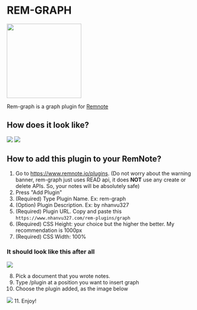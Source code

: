 # REM-GRAPH

<img width="200" src="https://i.imgur.com/5X5aTkP.png?1" />

Rem-graph is a graph plugin for [Remnote](https://www.remnote.io/)

## How does it look like?

<img src="https://i.imgur.com/9Lpb3Cv.png" />

<img src="https://i.imgur.com/Yo4icsx.png" />

## How to add this plugin to your RemNote?

1. Go to https://www.remnote.io/plugins.
(Do not worry about the warning banner, rem-graph just uses READ api, it does **NOT** use any create or delete APIs. So, your notes will be absolutely safe)
2. Press "Add Plugin"
3. (Required) Type Plugin Name. Ex: rem-graph
4. (Option) Plugin Description. Ex: by nhanvu327
5. (Required) Plugin URL. Copy and paste this `https://www.nhanvu327.com/rem-plugins/graph`
6. (Required) CSS Height: your choice but the higher the better. My recommendation is 1000px
7. (Required) CSS Width: 100%

### It should look like this after all
<img src="https://i.imgur.com/hwXBAP4.pngg" />

8. Pick a document that you wrote notes.
9. Type /plugin at a position you want to insert graph
10. Choose the plugin added, as the image below
<img src="https://i.imgur.com/worIQ55.png" />
11. Enjoy! 
